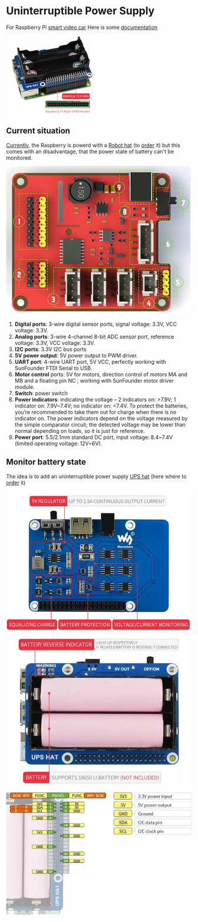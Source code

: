 # Uninterruptible Power Supply

For Raspberry Pi [smart video car](https://www.sunfounder.com/collections/raspberry-pi-robot-for-intermediate/products/smart-video-car)
Here is some  [documentation](https://docs.sunfounder.com/projects/picar-v/en/latest/)

![UPS](readme/30564079_2.jpg)

## Current situation

[Currently](https://docs.sunfounder.com/projects/picar-v/en/latest/components.html#robot-hats), the Raspberry is powerd with a [Robot hat](https://docs.sunfounder.com/projects/picar-v/en/latest/) (to [order](https://www.sunfounder.com/products/the-robot-hat-of-picar) it) but this comes with an disadvantage, that the power state of battery can't be monitored.

![Robot-HATS](readme/Robot-HATS.jpeg)

1. **Digital ports**: 3-wire digital sensor ports, signal voltage: 3.3V, VCC voltage: 3.3V.
2. **Analog ports**: 3-wire 4-channel 8-bit ADC sensor port, reference voltage: 3.3V, VCC voltage: 3.3V.
3. **I2C ports**: 3.3V I2C bus ports
4. **5V power output**: 5V power output to PWM driver.
5. **UART port**: 4-wire UART port, 5V VCC, perfectly working with SunFounder FTDI Serial to USB.
6. **Motor control** ports: 5V for motors, direction control of motors MA and MB and a floating pin NC ; working with SunFounder motor driver module.
7. **Switch**: power switch
8. **Power indicators**: indicating the voltage – 2 indicators on: >7.9V; 1 indicator on: 7.9V~7.4V; no indicator on: <7.4V. To protect the batteries, you’re recommended to take them out for charge when there is no indicator on. The power indicators depend on the voltage measured by the simple comparator circuit; the detected voltage may be lower than normal depending on loads, so it is just for reference.
9. **Power port**: 5.5/2.1mm standard DC port, input voltage: 8.4~7.4V (limited operating voltage: 12V~6V).


## Monitor battery state

The idea is to add an uninterruptible power supply [UPS hat](https://www.waveshare.com/wiki/UPS_HAT) (here where to [order](https://www.berrybase.de/ups-uninterruptible-power-supply-hat-fuer-raspberry-pi?sPartner=g_shopping&gclid=Cj0KCQjw2v-gBhC1ARIsAOQdKY29VPu9hsqQfoYeiSiyzLKwJkDEy4Q5z_65jnZvO0sZ0xYUOVUFfmYaAgfxEALw_wcB) it)

![image2](readme/overview.png)
![image3](readme/feature.jpg)
![image4](readme/gpio.jpg)

